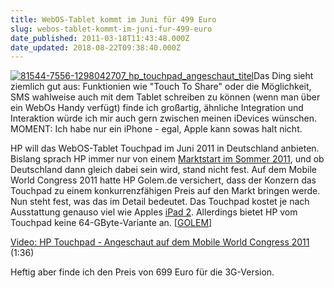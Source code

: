 ```yaml
---
title: WebOS-Tablet kommt im Juni für 499 Euro
slug: webos-tablet-kommt-im-juni-fur-499-euro
date_published: 2011-03-18T11:43:48.000Z
date_updated: 2018-08-22T09:38:40.000Z
---
```


[![81544-7556-1298042707_hp_touchpad_angeschaut_titel](//picdump.thafaker.de/2011/03/81544-7556-1298042707_hp_touchpad_angeschaut_titel.jpg)](http://picdump.thafaker.de/2011/03/81544-7556-1298042707_hp_touchpad_angeschaut_titel.jpg)Das Ding sieht ziemlich gut aus: Funktionien wie "Touch To Share" oder die Möglichkeit, SMS wahlweise auch mit dem Tablet schreiben zu können (wenn man über ein WebOs Handy verfügt) finde ich großartig, ähnliche Integration und Interaktion würde ich mir auch gern zwischen meinen iDevices wünschen. MOMENT: Ich habe nur ein iPhone - egal, Apple kann sowas halt nicht.

HP will das WebOS-Tablet Touchpad im Juni 2011 in Deutschland anbieten. Bislang sprach HP immer nur von einem [Marktstart im Sommer 2011](http://www.golem.de/1102/81307.html),  und ob Deutschland dann gleich dabei sein wird, stand nicht fest. Auf  dem Mobile World Congress 2011 hatte HP Golem.de versichert, dass der  Konzern das Touchpad zu einem konkurrenzfähigen Preis auf den Markt  bringen werde. Nun steht fest, was das im Detail bedeutet. Das Touchpad  kostet je nach Ausstattung genauso viel wie Apples [iPad 2](http://www.golem.de/specials/ipad-2/). Allerdings bietet HP vom Touchpad keine 64-GByte-Variante an. [[GOLEM](http://www.golem.de/1103/82195.html)]

[Video: HP Touchpad - Angeschaut auf dem Mobile World Congress 2011](http://video.golem.de/mobil/4415/hp-touchpad-angeschaut-auf-dem-mobile-world-congress-2011.html) (1:36)

Heftig aber finde ich den Preis von 699 Euro für die 3G-Version.
